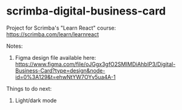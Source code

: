 # scrimba-digital-business-card
Project for Scrimba's "Learn React" course: https://scrimba.com/learn/learnreact

Notes:
1. Figma design file available here: https://www.figma.com/file/oJGgx3gfO2SMIMDiAhbIP3/Digital-Business-Card?type=design&node-id=0%3A129&t=ehwNtYW7OYv5ua4A-1


Things to do next:
1. Light/dark mode
